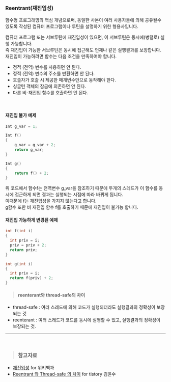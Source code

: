 ### Reentrant(재진입성)

함수형 프로그래밍의 핵심 개념으로써, 동일한 사본이 여러 사용자들에 의해 공유될수 있도록 작성된 컴퓨터 프로그램이나 루틴을 설명하기 위한 형용사입니다.

컴퓨터 프로그램 또는 서브루틴에 재진입성이 있으면, 이 서브루틴은 동시에(병렬로) 실행 가능합니다.</br>
즉 재진입이 가능한 서브루틴은 동시에 접근해도 언제나 같은 실행결과를 보장합니다. </br>
재진입이 가능하려면 함수는 다음 조건을 만족하여야 합니다.</br>

- 정적 (전역) 변수를 사용하면 안 된다.
- 정적 (전역) 변수의 주소를 반환하면 안 된다.
- 호출자가 호출 시 제공한 매개변수만으로 동작해야 한다.
- 싱글턴 객체의 잠금에 의존하면 안 된다.
- 다른 비-재진입 함수를 호출하면 안 된다.

</br>

####  재진입 불가 예제

``` c
Int g_var = 1;

Int f()
{
    g_var = g_var + 2;
    return g_var;
}

Int g()
{
    return f() + 2; 
}
```

위 코드에서 함수f는 전역변수 g_var을 참조하기 때문에 두개의 스레드가 이 함수를 동시에 접근하게 되면 결과는 실행되는 시점에 따라 바뀌게 됩니다.</br>
이때문에 f는 재진입성을 가지지 않는다고 합니다.</br>
g함수 또한 비 재진입 함수 f를 호출하기 때문에 재진입이 불가능 합니다.</br>

####  재진입 가능하게 변경된 예제

``` c
int f(int i)
{
  int priv = i;
  priv = priv + 2;
  return priv;
}

int g(int i)
{
  int priv = i;
  return f(priv) + 2;
}
```

> #### reenterant와 thread-safe의 차이

- thread-safe : 여러 스레드에 의해 코드가 실행되더라도 실행결과의 정확성이 보장되는 것
- reenterant : 여러 스레드가 코드를 동시에 실행할 수 있고, 실행결과의 정확성이 보장되는 것.


----

</br>

> ### 참고자료
* [재진입성](https://ko.wikipedia.org/wiki/%EC%9E%AC%EC%A7%84%EC%9E%85%EC%84%B1) for 위키백과
* [Reentrant 와 Thread-safe 의 차이](http://yesarang.tistory.com/214) for tistory 김윤수
